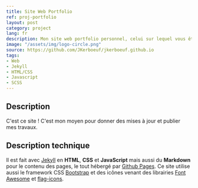 ```yaml
---
title: Site Web Portfolio
ref: proj-portfolio
layout: post
category: project
lang: fr
description: Mon site web portfolio personnel, celui sur lequel vous êtes !
image: "/assets/img/logo-circle.png"
source: https://github.com/JKerboeuf/jkerboeuf.github.io
tags:
- Web
- Jekyll
- HTML/CSS
- Javascript
- SCSS
---
```


## Description

C'est ce site ! C'est mon moyen pour donner des mises à jour et publier mes travaux.

## Description technique

Il est fait avec [Jekyll](https://jekyllrb.com/) en **HTML**, **CSS** et **JavaScript** mais aussi du **Markdown** pour le contenu des pages, le tout hébergé par [Github Pages](https://pages.github.com/).
Ce site utilise aussi le framework CSS [Bootstrap](https://getbootstrap.com/) et des icônes venant des librairies [Font Awesome](https://fontawesome.com/) et [flag-icons](https://flagicons.lipis.dev/).
